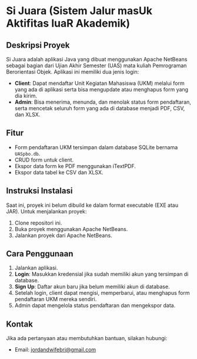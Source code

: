 # Si Juara (Sistem Jalur masUk Aktifitas luaR Akademik)

## Deskripsi Proyek
Si Juara adalah aplikasi Java yang dibuat menggunakan Apache NetBeans sebagai bagian dari Ujian Akhir Semester (UAS) mata kuliah Pemrograman Berorientasi Objek. Aplikasi ini memiliki dua jenis login: 
- **Client**: Dapat mendaftar Unit Kegiatan Mahasiswa (UKM) melalui form yang ada di aplikasi serta bisa mengupdate atau menghapus form yang dia kirim.
- **Admin**: Bisa menerima, menunda, dan menolak status form pendaftaran, serta mencetak seluruh form yang ada di database menjadi PDF, CSV, dan XLSX.

## Fitur
- Form pendaftaran UKM tersimpan dalam database SQLite bernama `UASpbo.db`.
- CRUD form untuk client.
- Ekspor data form ke PDF menggunakan iTextPDF.
- Ekspor data tabel ke CSV dan XLSX.

## Instruksi Instalasi
Saat ini, proyek ini belum dibuild ke dalam format executable (EXE atau JAR). Untuk menjalankan proyek:
1. Clone repositori ini.
2. Buka proyek menggunakan Apache NetBeans.
3. Jalankan proyek dari Apache NetBeans.

## Cara Penggunaan
1. Jalankan aplikasi.
2. **Login**: Masukkan kredensial jika sudah memiliki akun yang tersimpan di database.
3. **Sign Up**: Daftar akun baru jika belum memiliki akun di database.
4. Setelah login, client dapat mengisi, memperbarui, atau menghapus form pendaftaran UKM mereka sendiri.
5. Admin dapat mengelola status pendaftaran dan mengekspor data.

## Kontak
Jika ada pertanyaan atau membutuhkan bantuan, silakan hubungi:
- Email: [jordandwifebri@gmail.com](mailto:jordandwifebri@gmail.com)
